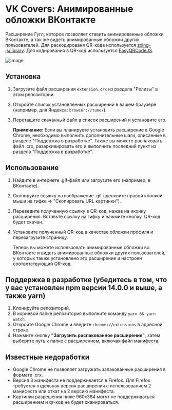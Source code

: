 # VK Covers: Анимированные обложки ВКонтакте
Расширение Гугл, которое позволяет ставить анимированные обложки ВКонтакте, а так же видеть анимированные обложки других пользователей.
Для раскодированя QR-кода используется [zxing-js/library](https://github.com/zxing-js/library). Для кодирования в QR-код используется [EasyQRCodeJS](https://www.npmjs.com/package/easyqrcodejs).

![image](https://user-images.githubusercontent.com/61160742/197359121-4affd0aa-6054-4cad-8f58-5a1b1f82c052.png)

## Установка
1. Загрузите файл расширения `extension.crx` из раздела "Релизы" в этом репозитории.
2. Откройте список установленных расширений в вашем браузере (например, для Яндекса: `browser://tune/`).
3. Перетащите скачанный файл в список расширений и установите его.
   
   **Примечание:** Если вы планируете установить расширение в Google Chrome, необходимо выполнить дополнительные шаги, описанные в разделе "Поддержка в разработке". Также вы можете распаковать файл .crx, разархивировать его и выполнить последний пункт из раздела "Поддержка в разработке".

## Использование
1. Найдите в интернете .gif-файл или загрузите его (например, в ВКонтакте).
2. Скопируйте ссылку на изображение .gif (щелкните правой кнопкой мыши на гифке => "Скопировать URL картинки").
3. Переведите полученную ссылку в QR-код, нажав на иконку расширения. Вставьте ссылку на гифку и нажмите кнопку. QR-код будет скачан.
4. Установите полученный QR-код в качестве обложки профиля и перезагрузите страницу.
   
   Теперь вы можете использовать анимированные обложки во ВКонтакте и видеть анимированные обложки других пользователей, у которых также установлено это расширение и настроен соответствующий QR-код.

## Поддержка в разработке (убедитесь в том, что у вас установлен npm версии 14.0.0 и выше, а также yarn)
1. Клонируйте репозиторий.
2. В корневой папке репозитория выполните команду `yarn && yarn watch`.
3. Откройте Google Chrome и введите `chrome://extensions` в адресной строке.
4. Нажмите кнопку **"Загрузить распакованное расширение"**, затем выберите путь к папке с расширением, включая файл манифеста.

## Известные недоработки
- Google Chrome не позволяет загружать запакованные расширения в формате .crx.
- Версия 3 манифеста не поддерживается в Firefox. Для Firefox требуется отдельная версия расширения с использованием 2 манифеста или откат на 2 версию манифеста.
- Картинки разрешения ниже 960х384 могут не поддерживаться расширением и qr-код не будет сканироваться.

